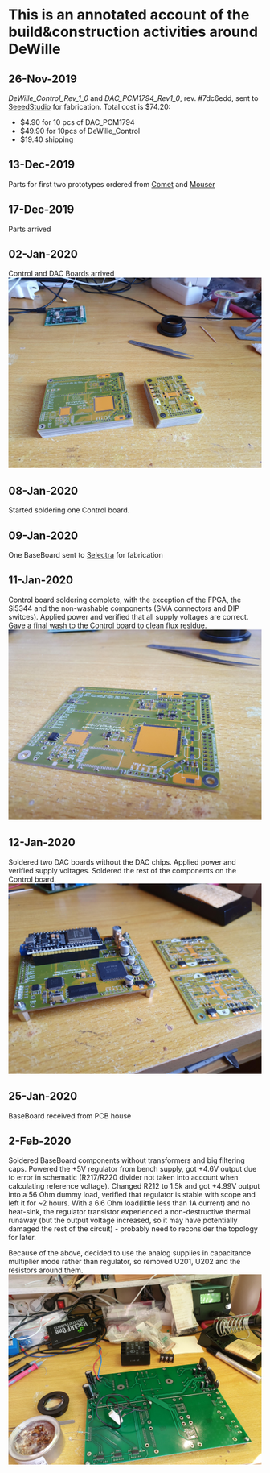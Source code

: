 # This is an annotated account of the build&construction activities around DeWille

## 26-Nov-2019
*DeWille_Control_Rev_1_0* and *DAC_PCM1794_Rev1_0*, rev. #7dc6edd, sent to 
[SeeedStudio](https://www.seeedstudio.com/fusion_pcb.html) for fabrication. Total cost is $74.20:
* $4.90 for 10 pcs of DAC_PCM1794
* $49.90 for 10pcs of DeWille_Control
* $19.40 shipping

## 13-Dec-2019
Parts for first two prototypes ordered from [Comet](http://www.comet.bg) and [Mouser](http://www.mouser.bg)

## 17-Dec-2019
Parts arrived

## 02-Jan-2020
Control and DAC Boards arrived
![Bare Boards](Media/DeWille_01_BareBoards.jpg)

## 08-Jan-2020
Started soldering one Control board.

## 09-Jan-2020
One BaseBoard sent to [Selectra](http://www.selectrapcb.com) for fabrication

## 11-Jan-2020
Control board soldering complete, with the exception of the FPGA, the Si5344 and the non-washable components (SMA 
connectors and DIP switces). Applied power and verified that all supply voltages are correct. Gave a final wash
to the Control board to clean flux residue.
![Control Soldering](Media/DeWille_02_ControlSoldering.jpg)

## 12-Jan-2020
Soldered two DAC boards without the DAC chips. Applied power and verified supply voltages.
Soldered the rest of the components on the Control board.
![Control done](Media/DeWille_03_ControlDone.jpg)

## 25-Jan-2020
BaseBoard received from PCB house

## 2-Feb-2020
Soldered BaseBoard components without transformers and big filtering caps. Powered the +5V regulator from bench
supply, got +4.6V output due to error in schematic (R217/R220 divider not taken into account when calculating
reference voltage). Changed R212 to 1.5k and got +4.99V output into a 56 Ohm dummy load, verified that regulator
is stable with scope and left it for ~2 hours. With a 6.6 Ohm load(little less than 1A current) and no heat-sink,
the regulator transistor experienced a non-destructive thermal runaway (but the output voltage increased, so 
it may have potentially damaged the rest of the circuit) - probably need to reconsider the topology for later.

Because of the above, decided to use the analog supplies in capacitance multiplier mode rather than regulator, so 
removed U201, U202 and the resistors around them.
![Base test](Media/DeWille_04_BaseTest.jpg)
